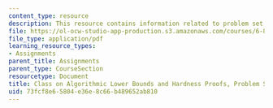 ```yaml
---
content_type: resource
description: This resource contains information related to problem set 1.
file: https://ol-ocw-studio-app-production.s3.amazonaws.com/courses/6-890-algorithmic-lower-bounds-fun-with-hardness-proofs-fall-2014/73fcf8e65804e36e8c66b489652ab810_MIT6_890F14_ps1.pdf
file_type: application/pdf
learning_resource_types:
- Assignments
parent_title: Assignments
parent_type: CourseSection
resourcetype: Document
title: Class on Algorithmic Lower Bounds and Hardness Proofs, Problem Set 1
uid: 73fcf8e6-5804-e36e-8c66-b489652ab810
---
```

